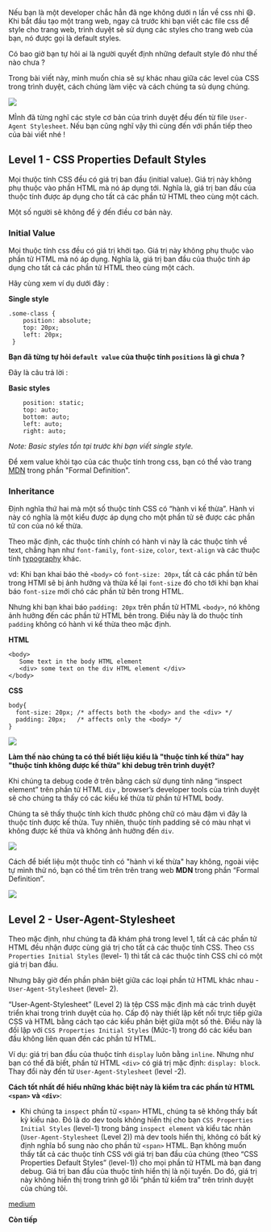 Nếu bạn là một developer chắc hẳn đã nge không dưới n lần về css nhỉ :smile:. Khi bắt đầu tạo một trang web, ngay cả trước khi bạn viết các file css để style cho trang web, trình duyệt sẽ sử dụng các styles cho trang web của bạn, nó được gọi là default styles.

Có bao giờ bạn tự hỏi ai là người quyết định những default style đó như thế nào chưa ?

Trong bài viết này, mình muốn chia sẽ sự khác nhau giữa các level của CSS trong trình duyệt, cách chúng làm việc và cách chúng ta sủ dụng chúng.

![](https://images.viblo.asia/33aadbd8-3e3c-400b-ae42-1a01037695ad.png)

MÌnh đã từng nghĩ các style cơ bản của trình duyệt đều đến từ file `User-Agent Stylesheet`.  Nếu bạn cũng nghĩ vậy thì cùng đến với phần tiếp theo của bài viết nhé !

## Level 1 - CSS Properties Default Styles

Mọi thưộc tính CSS đều có giá trị ban đầu (initial value). Giá trị này không phụ thuộc vào phần HTML mà nó áp dụng tới. Nghĩa là, giá trị ban đầu của thuộc tính được áp dụng cho tất cả các phần tử HTML theo cùng một cách.

Một số người sẽ không để ý đến điều cơ bản này.

### Initial Value

Mọi thuộc tính css đều có giá trị khởi tạo. Giá trị này không phụ thuộc vào phần tử HTML mà nó áp dụng. Nghĩa là, giá trị ban đầu của thuộc tính áp dụng cho tất cả các phần tử HTML theo cùng một cách.

Hãy cùng xem ví dụ dưới đây :

**Single style**
```
.some-class {
    position: absolute;
    top: 20px;
    left: 20px;
 }
```

**Bạn đã từng tự hỏi `default value` của thuộc tính `positions` là gì chưa ?**

Đây là câu trả lời :

**Basic styles**
```
    position: static; 
    top: auto; 
    bottom: auto;
    left: auto; 
    right: auto;
```

*Note:  Basic styles tồn tại trước khi bạn viết single style.*

Để xem value khỏi tạo của các thuộc tính trong css, bạn có thể vào trang [MDN](https://developer.mozilla.org/en-US/docs/Web/CSS/position#formal_definition) trong phần "Formal Definition".

### Inheritance

Định nghĩa thứ hai mà một số thuộc tính CSS có “hành vi kế thừa”. Hành vi này có nghĩa là một kiểu được áp dụng cho một phần tử sẽ được các phần tử con của nó kế thừa.

Theo mặc định, các thuộc tính chính có hành vi này là các thuộc tính về text, chẳng hạn như `font-family`, `font-size`, `color`, `text-align` và các thuộc tính [typography](https://medium.com/cssclass-com/css-basics-for-typography-160025e3aeca) khác.

vd: Khi bạn khai báo thẻ `<body>` có `font-size: 20px`,  tất cả các phần tử bên trong HTMl sẽ bị ảnh hưởng và thừa kế lại `font-size` đó cho tới khi bạn khai báo `font-size` mới chó các phần tử bên trong HTML.

Nhưng khi bạn khai báo `padding: 20px` trên phần tử HTML `<body>`, nó không ảnh hưởng đến các phần tử HTML bên trong. Điều này là do thuộc tính `padding` không có hành vi kế thừa theo mặc định.

**HTML**

```
<body>
   Some text in the body HTML element
   <div> some text on the div HTML element </div>
</body>
```

**CSS**

```
body{
  font-size: 20px; /* affects both the <body> and the <div> */
  padding: 20px;   /* affects only the <body> */
}
```

![](https://images.viblo.asia/ceb6e9ae-56b0-4df7-8a46-465eefd557e3.png)

**Làm thế nào chúng ta có thể biết liệu kiểu là "thuộc tính kế thừa" hay "thuộc tính không được kế thừa" khi debug trên trình duyệt?**

Khi chúng ta debug code ở trên bằng cách sử dụng tính năng “inspect element” trên phần tử HTML `div` , browser’s developer tools của trình duyệt sẽ cho chúng ta thấy  có các kiểu kế thừa từ phần tử HTML body.
    
Chúng ta sẽ thấy thuộc tính kích thước phông chữ có màu đậm vì đây là thuộc tính được kế thừa. Tuy nhiên, thuộc tính padding sẽ có màu nhạt vì không được kế thừa và không ảnh hưởng đến `div`.

![](https://images.viblo.asia/f4ffab3d-ed2f-41e2-a30f-6ad92438eeb1.jpeg)

Cách để biết liệu một thuộc tính có "hành vi kế thừa" hay không, ngoài việc tự mình thử nó, bạn có thể tìm trên trên trang web **MDN** trong phần “Formal Definition”.

![](https://images.viblo.asia/8e528525-bf42-42e8-9ae2-79815d6868ed.jpeg)

## Level 2 - User-Agent-Stylesheet

Theo mặc định, như chúng ta đã khám phá trong level 1, tất cả các phần tử HTML đều nhận được cùng giá trị cho tất cả các thuộc tính CSS. Theo `CSS Properties Initial Styles` (level- 1) thì tất cả các thuộc tính CSS chỉ có một giá trị ban đầu.

Nhưng bây giờ đến phần phân biệt giữa các loại phần tử HTML khác nhau - `User-Agent-Stylesheet` (level- 2).

“User-Agent-Stylesheet” (Level 2) là tệp CSS mặc định mà các trình duyệt triển khai trong trình duyệt của họ. Cấp độ này thiết lập kết nối trực tiếp giữa CSS và HTML bằng cách tạo các kiểu phân biệt giữa một số thẻ. Điều này là đối lập với `CSS Properties Initial Styles` (Mức-1) trong đó các kiểu ban đầu không liên quan đến các phần tử HTML.

Ví dụ: giá trị ban đầu của thuộc tính `display` luôn bằng `inline`. Nhưng như bạn có thể đã biết, phần tử HTML `<div>` có giá trị mặc định: `display: block`. Thay đổi này đến từ `User-Agent-Stylesheet` (level -2).

**Cách tốt nhất để hiểu những khác biệt này là kiểm tra các phần tử HTML `<span>` và `<div>`**:

- Khi chúng ta `inspect` phần tử `<span>` HTML, chúng ta sẽ không thấy bất kỳ kiểu nào. Đó là do dev tools không hiển thị cho bạn `CSS Properties Initial Styles` (level-1) trong bảng `inspect element` và kiểu tác nhân (`User-Agent-Stylesheet` (Level 2)) mà dev tools hiển thị, không có bất kỳ định nghĩa bổ sung nào cho phần tử `<span>` HTML.
Bạn không muốn thấy tất cả các thuộc tính CSS với giá trị ban đầu của chúng (theo “CSS Properties Default Styles” (level-1)) cho mọi phần tử HTML mà bạn đang debug.
Giá trị ban đầu của thuộc tính hiển thị là nội tuyến. Do đó, giá trị này không hiển thị trong trình gỡ lỗi “phần tử kiểm tra” trên trình duyệt của chúng tôi.

[medium](https://elad.medium.com/how-does-css-work-92fe7116916d)

**Còn tiếp**